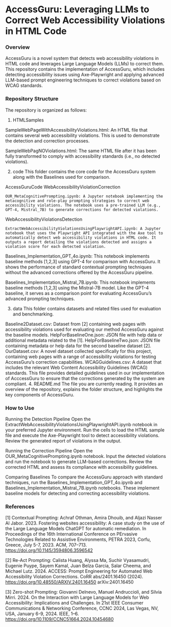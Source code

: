 # AccessGuru: Leveraging LLMs to Correct Web Accessibility Violations in HTML Code
### Overview
AccessGuru is a novel system that detects web accessibility violations in HTML code and leverages Large Language Models (LLMs) to correct them. This repository contains the implementation of AccessGuru, which includes detecting accessibility issues using Axe-Playwright and applying advanced LLM-based prompt engineering techniques to correct violations based on WCAG standards.

### Repository Structure
The repository is organized as follows:

1. HTMLSamples


SampleWebPageWithAccessibilityViolations.html: An HTML file that contains several web accessibility violations. This is used to demonstrate the detection and correction processes.

SampleWebPagNOViolations.html: The same HTML file after it has been fully transformed to comply with accessibility standards (i.e., no detected violations).

2. code
This folder contains the core code for the AccessGuru system along with the Baselines used for comparison.

AccessGuruCode
  WebAccessibilityViolationCorrection

    OUR_MetaCognitivePrompting.ipynb: A Jupyter notebook implementing the metacognitive and role-play prompting strategies to correct web accessibility violations. The notebook uses a pre-trained LLM (e.g., GPT-4, Mistral_7B) to generate corrections for detected violations.

  WebAccessibilityViolationsDetection

    ExtractWebAccessibilityViolationsUsingPlaywrightAPI.ipynb: A Jupyter notebook that uses the Playwright API integrated with the Axe tool to automatically detect web accessibility violations in HTML code. It outputs a report detailing the violations detected and assigns a violation score for each detected violation.
    
Baselines_Implementation_GPT_4o.ipynb: This notebook implements baseline methods [1,2,3] using GPT-4 for comparison with AccessGuru. It shows the performance of standard contextual prompting techniques without the advanced corrections offered by the AccessGuru pipeline.

Baselines_Implementation_Mistral_7B.ipynb: This notebook implements baseline methods [1,2,3] using the Mistral-7B model. Like the GPT-4 baseline, it serves as a comparison point for evaluating AccessGuru’s advanced prompting techniques.

3. data
This folder contains datasets and related files used for evaluation and benchmarking.

Baseline2Dataset.csv: Dataset from [2] containing web pages with accessibility violations used for evaluating our method AccessGuru against the baseline models.
HelpForBaselineOne.json: JSON file with help data or additional metadata related to the [1].
HelpForBaselineTwo.json: JSON file containing metadata or help data for the second baseline dataset [2].
OurDataset.csv: A novel dataset collected specifically for this project, containing web pages with a range of accessibility violations for testing AccessGuru’s correction capabilities.
WCAGGuidelines.csv: A dataset that includes the relevant Web Content Accessibility Guidelines (WCAG) standards. This file provides detailed guidelines used in our implementation of AcccessGuru to ensure that the corrections generated by the system are compliant.
4. README.md
The file you are currently reading. It provides an overview of the repository, explains the folder structure, and highlights the key components of AccessGuru.

### How to Use
Running the Detection Pipeline
Open the ExtractWebAccessibilityViolationsUsingPlaywrightAPI.ipynb notebook in your preferred Jupyter environment.
Run the cells to load the HTML sample file and execute the Axe-Playwright tool to detect accessibility violations.
Review the generated report of violations in the output.

Running the Correction Pipeline
Open the OUR_MetaCognitivePrompting.ipynb notebook.
Input the detected violations and run the notebook to generate LLM-based corrections.
Review the corrected HTML and assess its compliance with accessibility guidelines.

Comparing Baselines
To compare the AccessGuru approach with standard techniques, run the Baselines_Implementation_GPT_4o.ipynb and Baselines_Implementation_Mistral_7B.ipynb notebooks. These implement baseline models for detecting and correcting accessibility violations.

### References

[1] Contextual Prompting: Achraf Othman, Amira Dhouib, and Aljazi Nasser Al Jabor. 2023. Fostering websites accessibility: A case study on the use of the Large Language Models ChatGPT for automatic remediation. In Proceedings of the 16th International Conference on PErvasive Technologies Related to Assistive Environments, PETRA 2023, Corfu, Greece, July 5-7, 2023. ACM, 707–713. https://doi.org/10.1145/3594806.3596542

[2] Re-Act Prompting: Calista Huang, Alyssa Ma, Suchir Vyasamudri, Eugenie Puype, Sayem Kamal, Juan Belza Garcia, Salar Cheema, and Michael Lutz. 2024. ACCESS: Prompt Engineering for Automated Web Accessibility Violation Corrections. CoRR abs/2401.16450 (2024). https://doi.org/10.48550/ARXIV.2401.16450 arXiv:2401.16450


[3] Zero-shot Prompting: Giovanni Delnevo, Manuel Andruccioli, and Silvia Mirri. 2024. On the Interaction with Large Language Models for Web Accessibility: Implications and Challenges. In 21st IEEE Consumer Communications & Networking Conference, CCNC 2024, Las Vegas, NV, USA, January 6-9, 2024. IEEE, 1–6. https://doi.org/10.1109/CCNC51664.2024.10454680
